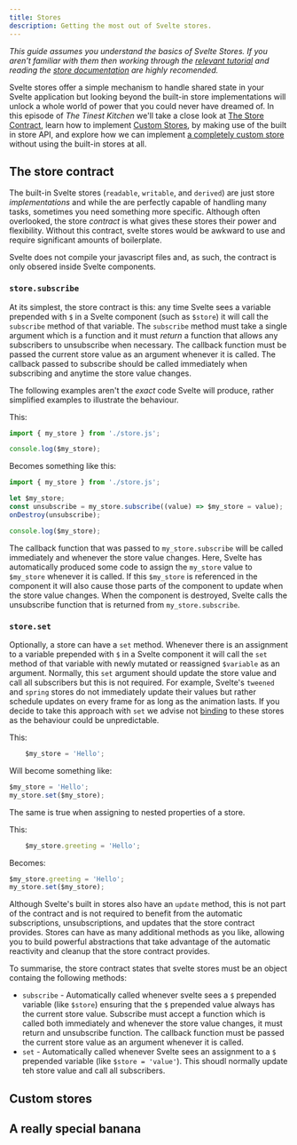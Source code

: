 ```yaml
---
title: Stores
description: Getting the most out of Svelte stores.
---
```


*This guide assumes you understand the basics of Svelte Stores. If you aren't familiar with them then working through the [relevant tutorial](tutorial/writable-stores) and reading the [store documentation](http://localhost:3000/docs#svelte_store) are highly recomended.*

Svelte stores offer a simple mechanism to handle shared state in your Svelte application but looking beyond the built-in store implementations will unlock a whole world of power that you could never have dreamed of. In this episode of *The Tinest Kitchen* we'll take a close look at [The Store Contract](#The_Store_Contract), learn how to implement [Custom Stores](#Custom_Stores), by making use of the built in store API, and explore how we can implement [a completely custom store]() without using the built-in stores at all.

## The store contract

The built-in Svelte stores (`readable`, `writable`, and `derived`) are just store *implementations* and while the are perfectly capable of handling many tasks, sometimes you need something more specific. Although often overlooked, the store *contract* is what gives these stores their power and flexibility. Without this contract, svelte stores would be awkward to use and require significant amounts of boilerplate.

Svelte does not compile your javascript files and, as such, the contract is only obsered inside Svelte components.

### `store.subscribe`

At its simplest, the store contract is this: any time Svelte sees a variable prepended with `$` in a Svelte component (such as `$store`) it will call the `subscribe` method of that variable. The `subscribe` method must take a single argument which is a function and it must *return* a function that allows any subscribers to unsubscribe when necessary. The callback function must be passed the current store value as an argument whenever it is called. The callback passed to subscribe should be called immediately when subscribing and anytime the store value changes.

The following examples aren't the *exact* code Svelte will produce, rather simplified examples to illustrate the behaviour.

This:

```js
import { my_store } from './store.js';

console.log($my_store);
```

Becomes something like this:

```js
import { my_store } from './store.js';

let $my_store;
const unsubscribe = my_store.subscribe((value) => $my_store = value);
onDestroy(unsubscribe);

console.log($my_store);
```

The callback function that was passed to `my_store.subscribe` will be called immediately and whenever the store value changes. Here, Svelte has automatically produced some code to assign the `my_store` value to `$my_store` whenever it is called. If this `$my_store` is referenced in the component it will also cause those parts of the component to update when the store value changes. When the component is destroyed, Svelte calls the unsubscribe function that is returned from `my_store.subscribe`.

### `store.set`

Optionally, a store can have a `set` method. Whenever there is an assignment to a variable prepended with `$` in a Svelte component it will call the `set` method of that variable with newly mutated or reassigned `$variable` as an argument. Normally, this `set` argument should update the store value and call all subscribers but this is not required. For example, Svelte's `tweened` and `spring` stores do not immediately update their values but rather schedule updates on every frame for as long as the animation lasts. If you decide to take this approach with `set` we advise not [binding](tutorial/store-bindings) to these stores as the behaviour could be unpredictable.

This:

```js
	$my_store = 'Hello';
```

Will become something like:

```js
$my_store = 'Hello';
my_store.set($my_store);
```

The same is true when assigning to nested properties of a store.

This:

```js
	$my_store.greeting = 'Hello';
```

Becomes:

```js
$my_store.greeting = 'Hello';
my_store.set($my_store);
```

Although Svelte's built in stores also have an `update` method, this is not part of the contract and is not required to benefit from the automatic subscriptions, unsubscriptions, and updates that the store contract provides. Stores can have as many additional methods as you like, allowing you to build powerful abstractions that take advantage of the automatic reactivity and cleanup that the store contract provides.

To summarise, the store contract states that svelte stores must be an object containg the following methods:

- `subscribe` - Automatically called whenever svelte sees a `$` prepended variable (like `$store`) ensuring that the `$` prepended value always has the current store value. Subscribe must accept a function which is called both immediately and whenever the store value changes, it must return and unsubscribe function. The callback function must be passed the current store value as an argument whenever it is called.
- `set` - Automatically called whenever Svelte sees an assignment to a `$` prepended variable (like `$store = 'value'`). This shoudl normally update teh store value and call all subscribers.

## Custom stores

## A really special banana
